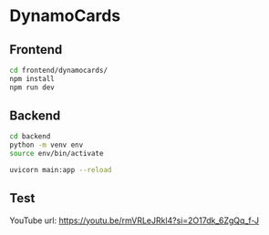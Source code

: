 # DynamoCards

## Frontend
```bash
cd frontend/dynamocards/
npm install 
npm run dev
```

## Backend
```bash
cd backend
python -m venv env
source env/bin/activate
```

```bash
uvicorn main:app --reload
```

## Test
YouTube url: https://youtu.be/rmVRLeJRkl4?si=2O17dk_6ZgQq_f-J